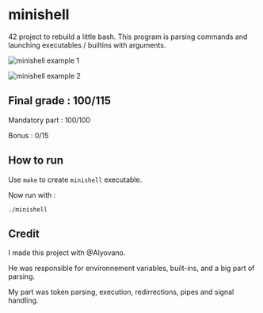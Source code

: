 # minishell
42 project to rebuild a little bash. This program is parsing commands and launching executables / builtins with arguments.


![minishell example 1](https://i.ibb.co/hFH9sMw/minishell.png)

![minishell example 2](https://i.ibb.co/HGR9Sm9/minishell2.png)

## Final grade : 100/115

Mandatory part : 100/100

Bonus : 0/15

## How to run

Use `make` to create `minishell` executable.

Now run with :

```
./minishell
```

## Credit

I made this project with @Alyovano.

He was responsible for environnement variables, built-ins, and a big part of parsing.

My part was token parsing, execution, redirrections, pipes and signal handling.
